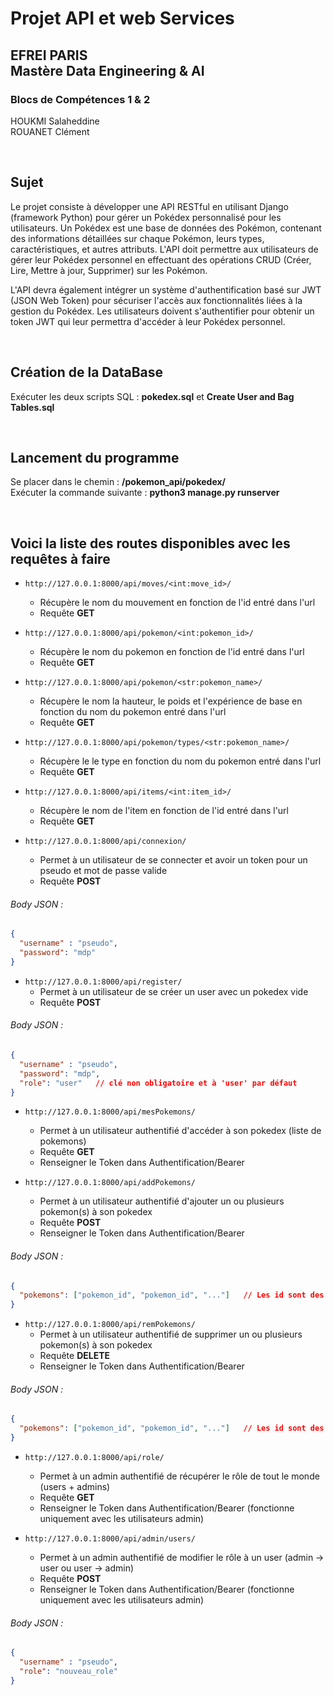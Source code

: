 # Projet API et web Services

## EFREI PARIS <br> Mastère Data Engineering & AI 

### Blocs de Compétences 1 & 2

HOUKMI Salaheddine  
ROUANET Clément  
 
<br>

## Sujet
Le projet consiste à développer une API RESTful en utilisant Django (framework Python) pour gérer un Pokédex personnalisé pour les utilisateurs. Un Pokédex est une base de données des Pokémon, contenant des informations détaillées sur chaque Pokémon, leurs types, caractéristiques, et autres attributs. L'API doit permettre aux utilisateurs de gérer leur Pokédex personnel en effectuant des opérations CRUD (Créer, Lire, Mettre à jour, Supprimer) sur les Pokémon.

L'API devra également intégrer un système d'authentification basé sur JWT (JSON Web Token) pour sécuriser l'accès aux fonctionnalités liées à la gestion du Pokédex. Les utilisateurs doivent s'authentifier pour obtenir un token JWT qui leur permettra d'accéder à leur Pokédex personnel.

<br>

## Création de la DataBase
Exécuter les deux scripts SQL : **pokedex.sql** et **Create User and Bag Tables.sql**  

<br>

## Lancement du programme
Se placer dans le chemin : **/pokemon_api/pokedex/**  
Exécuter la commande suivante : **python3 manage.py runserver**

<br>

## Voici la liste des routes disponibles avec les requêtes à faire

- ```http://127.0.0.1:8000/api/moves/<int:move_id>/```  
    - Récupère le nom du mouvement en fonction de l'id entré dans l'url  
    - Requête **GET**  


- ```http://127.0.0.1:8000/api/pokemon/<int:pokemon_id>/```  
    - Récupère le nom du pokemon en fonction de l'id entré dans l'url  
    - Requête **GET**  


- ```http://127.0.0.1:8000/api/pokemon/<str:pokemon_name>/```  
    - Récupère le nom la hauteur, le poids et l'expérience de base en fonction du nom du pokemon entré dans l'url  
    - Requête **GET**  


- ```http://127.0.0.1:8000/api/pokemon/types/<str:pokemon_name>/```  
    - Récupère le le type en fonction du nom du pokemon entré dans l'url  
    - Requête **GET**  


- ```http://127.0.0.1:8000/api/items/<int:item_id>/```  
    - Récupère le nom de l'item en fonction de l'id entré dans l'url  
    - Requête **GET**  


- ```http://127.0.0.1:8000/api/connexion/```  
    - Permet à un utilisateur de se connecter et avoir un token pour un pseudo et mot de passe valide  
    - Requête **POST**  
###### Body JSON :  
```json  
{  
  "username" : "pseudo",  
  "password": "mdp"  
}  
```  

- ```http://127.0.0.1:8000/api/register/```  
    - Permet à un utilisateur de se créer un user avec un pokedex vide  
    - Requête **POST**  
###### Body JSON :  
```json  
{
  "username" : "pseudo",  
  "password": "mdp",  
  "role": "user"   // clé non obligatoire et à 'user' par défaut  
} 
```  

- ```http://127.0.0.1:8000/api/mesPokemons/```  
    - Permet à un utilisateur authentifié d'accéder à son pokedex (liste de pokemons)  
    - Requête **GET**  
    - Renseigner le Token dans Authentification/Bearer  


- ```http://127.0.0.1:8000/api/addPokemons/```  
    - Permet à un utilisateur authentifié d'ajouter un ou plusieurs pokemon(s) à son pokedex  
    - Requête **POST**  
    - Renseigner le Token dans Authentification/Bearer  
###### Body JSON :  
```json  
{
  "pokemons": ["pokemon_id", "pokemon_id", "..."]   // Les id sont des int  
} 
```  

- ```http://127.0.0.1:8000/api/remPokemons/```  
    - Permet à un utilisateur authentifié de supprimer un ou plusieurs pokemon(s) à son pokedex  
    - Requête **DELETE**  
    - Renseigner le Token dans Authentification/Bearer  
###### Body JSON :  
```json  
{
  "pokemons": ["pokemon_id", "pokemon_id", "..."]   // Les id sont des int  
} 
```  


- ```http://127.0.0.1:8000/api/role/```  
    - Permet à un admin authentifié de récupérer le rôle de tout le monde (users + admins)  
    - Requête **GET**  
    - Renseigner le Token dans Authentification/Bearer  (fonctionne uniquement avec les utilisateurs admin)


- ```http://127.0.0.1:8000/api/admin/users/```  
    - Permet à un admin authentifié de modifier le rôle à un user (admin -> user  ou  user -> admin)  
    - Requête **POST**  
    - Renseigner le Token dans Authentification/Bearer  (fonctionne uniquement avec les utilisateurs admin)
###### Body JSON :  
```json  
{
  "username" : "pseudo",
  "role": "nouveau_role"  
} 
```  